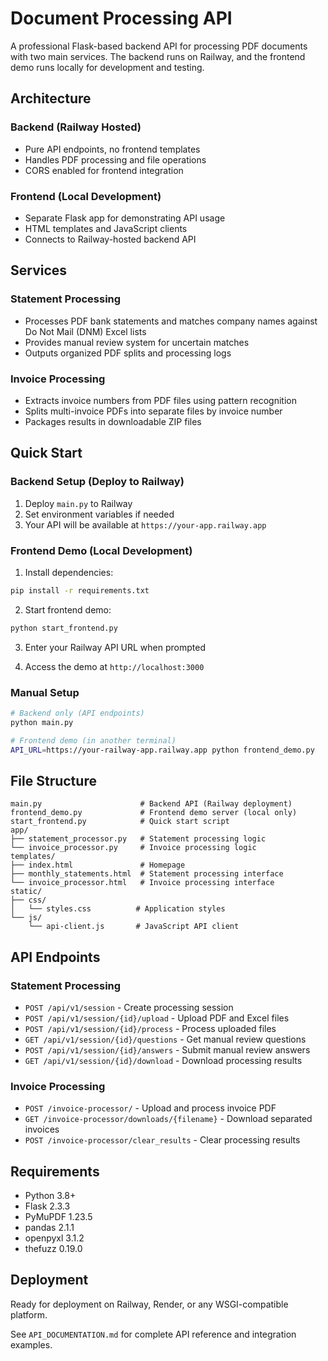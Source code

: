 # Document Processing API

A professional Flask-based backend API for processing PDF documents with two main services. The backend runs on Railway, and the frontend demo runs locally for development and testing.

## Architecture

### Backend (Railway Hosted)
- Pure API endpoints, no frontend templates
- Handles PDF processing and file operations
- CORS enabled for frontend integration

### Frontend (Local Development)
- Separate Flask app for demonstrating API usage
- HTML templates and JavaScript clients
- Connects to Railway-hosted backend API

## Services

### Statement Processing
- Processes PDF bank statements and matches company names against Do Not Mail (DNM) Excel lists
- Provides manual review system for uncertain matches
- Outputs organized PDF splits and processing logs

### Invoice Processing  
- Extracts invoice numbers from PDF files using pattern recognition
- Splits multi-invoice PDFs into separate files by invoice number
- Packages results in downloadable ZIP files

## Quick Start

### Backend Setup (Deploy to Railway)
1. Deploy `main.py` to Railway
2. Set environment variables if needed
3. Your API will be available at `https://your-app.railway.app`

### Frontend Demo (Local Development)
1. Install dependencies:
```bash
pip install -r requirements.txt
```

2. Start frontend demo:
```bash
python start_frontend.py
```

3. Enter your Railway API URL when prompted

4. Access the demo at `http://localhost:3000`

### Manual Setup
```bash
# Backend only (API endpoints)
python main.py

# Frontend demo (in another terminal)
API_URL=https://your-railway-app.railway.app python frontend_demo.py
```

## File Structure

```
main.py                      # Backend API (Railway deployment)
frontend_demo.py             # Frontend demo server (local only)
start_frontend.py            # Quick start script
app/
├── statement_processor.py   # Statement processing logic
└── invoice_processor.py     # Invoice processing logic  
templates/
├── index.html               # Homepage
├── monthly_statements.html  # Statement processing interface  
└── invoice_processor.html   # Invoice processing interface
static/
├── css/
│   └── styles.css          # Application styles
└── js/
    └── api-client.js       # JavaScript API client
```

## API Endpoints

### Statement Processing
- `POST /api/v1/session` - Create processing session
- `POST /api/v1/session/{id}/upload` - Upload PDF and Excel files
- `POST /api/v1/session/{id}/process` - Process uploaded files
- `GET /api/v1/session/{id}/questions` - Get manual review questions
- `POST /api/v1/session/{id}/answers` - Submit manual review answers
- `GET /api/v1/session/{id}/download` - Download processing results

### Invoice Processing
- `POST /invoice-processor/` - Upload and process invoice PDF
- `GET /invoice-processor/downloads/{filename}` - Download separated invoices
- `POST /invoice-processor/clear_results` - Clear processing results

## Requirements

- Python 3.8+
- Flask 2.3.3
- PyMuPDF 1.23.5
- pandas 2.1.1
- openpyxl 3.1.2
- thefuzz 0.19.0

## Deployment

Ready for deployment on Railway, Render, or any WSGI-compatible platform.

See `API_DOCUMENTATION.md` for complete API reference and integration examples.